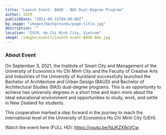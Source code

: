 ```yaml
---
title: "Launch Event: BAUD - BAS Dual-Degree Program"
author: ISCM
publishDate: "2021-09-31T09:00:00Z"
bg_image: "images/backgrounds/page-title.jpg"
description: ""
location: "ISCM, Ho Chi Minh City, Vietnam"
image: /images/events/launch-event-BAUD-BAS.jpg
---
```


### About Event
<!--StartFragment-->

On September 3, 2021, the Institute of Smart City and Management of the University of Economics Ho Chi Minh City and the Faculty of Creative Arts and Industries of the University of Auckland successfully launched the Bachelor of Architecture and Urban Design (BAUD) and Bachelor of Architectural Studies (BAS) dual-degree programs. This is an opportunity to achieve two university degrees in a short time and learn more about the ideal educational environment and opportunities to study, work, and settle in New Zealand for students.

This cooperation marked a step forward in the journey to reach the international level of the University of Economics Ho Chi Minh City (UEH).

Watch the event here (FULL HD): https://youtu.be/fdJKZX9cVCw

<!--EndFragment-->
